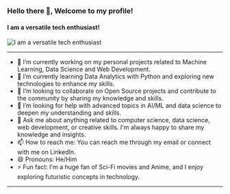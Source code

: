 ### Hello there 👋, Welcome to my profile!
#### I am a versatile tech enthusiast!
![I am a versatile tech enthusiast](https://media.licdn.com/dms/image/D5616AQH_mt-2UJfNSg/profile-displaybackgroundimage-shrink_350_1400/0/1680793628474?e=1686787200&v=beta&t=IUzwSxOBqBhmTsVmU_smENpJct0ZOs7Rc-JRHbmrUWU)
 - - - 
- 🔭 I’m currently working on my personal projects related to Machine Learning, Data Science and Web Development.
- 🌱 I’m currently learning Data Analytics with Python and exploring new technologies to enhance my skills.
- 👯 I’m looking to collaborate on Open Source projects and contribute to the community by sharing my knowledge and skills.
- 🤔 I’m looking for help with advanced topics in AI/ML and data science to deepen my understanding and skills.
- 💬 Ask me about anything related to computer science, data science, web development, or creative skills. I'm always happy to share my knowledge and insights.
- 📫 How to reach me: You can reach me through my email or connect with me on LinkedIn.
- 😄 Pronouns: He/Him
- ⚡ Fun fact: I'm a huge fan of Sci-Fi movies and Anime, and I enjoy exploring futuristic concepts in technology.
- - - 
